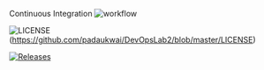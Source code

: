 Continuous Integration
![workflow](https://github.com/padaukwai/DevOpsLab2/actions/workflows/main.yml/badge.svg)  

![LICENSE](https://img.shields.io/badge/Apache_2.0-blue.svg)(https://github.com/padaukwai/DevOpsLab2/blob/master/LICENSE)


[![Releases](https://img.shields.io/github/release/padaukwai/sem/all.svg?style=flat-square)](https://github.com/padaukwai/DevOpsLab2/releases)